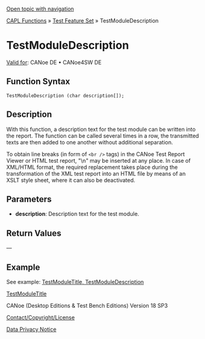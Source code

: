 [Open topic with navigation](../../../../../CANoeDEFamily.htm#Topics/CAPLFunctions/Test/Functions/CAPLfunctionTestModuleDescription.md)

[CAPL Functions](../../CAPLfunctions.md) » [Test Feature Set](../CAPLfunctionsTFSOverview.md) » TestModuleDescription

# TestModuleDescription

[Valid for](../../../Shared/FeatureAvailability.md):  CANoe DE • CANoe4SW DE

## Function Syntax

`TestModuleDescription (char description[]);`

## Description

With this function, a description text for the test module can be written into the report. The function can be called several times in a row, the transmitted texts are then added to one another without additional separation.

To obtain line breaks (in form of `<br />` tags) in the CANoe Test Report Viewer or HTML test report, "\n" may be inserted at any place. In case of XML/HTML format, the required replacement takes place during the transformation of the XML test report into an HTML file by means of an XSLT style sheet, where it can also be deactivated.

## Parameters

- **description**: Description text for the test module.

## Return Values

—

## Example

See example: [TestModuleTitle, TestModuleDescription](CAPLfunctionsTFSExampleTestModuleTitleTestModuleDescription.md)

[TestModuleTitle](CAPLfunctionTestModuleTitle.md)

CANoe (Desktop Editions & Test Bench Editions) Version 18 SP3

[Contact/Copyright/License](../../../Shared/ContactCopyrightLicense.md)

[Data Privacy Notice](https://www.vector.com/int/en/company/get-info/privacy-policy/)
